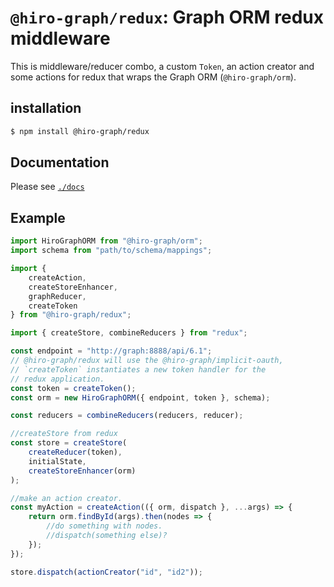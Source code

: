 # `@hiro-graph/redux`: Graph ORM redux middleware

This is middleware/reducer combo, a custom `Token`, an action creator and some actions for redux that wraps the Graph ORM (`@hiro-graph/orm`).

## installation

```bash
$ npm install @hiro-graph/redux
```

## Documentation

Please see [`./docs`](/packages/@hiro-graph/redux/docs/README.md)

## Example

```javascript
import HiroGraphORM from "@hiro-graph/orm";
import schema from "path/to/schema/mappings";

import {
    createAction,
    createStoreEnhancer,
    graphReducer,
    createToken
} from "@hiro-graph/redux";

import { createStore, combineReducers } from "redux";

const endpoint = "http://graph:8888/api/6.1";
// @hiro-graph/redux will use the @hiro-graph/implicit-oauth,
// `createToken` instantiates a new token handler for the
// redux application.
const token = createToken();
const orm = new HiroGraphORM({ endpoint, token }, schema);

const reducers = combineReducers(reducers, reducer);

//createStore from redux
const store = createStore(
    createReducer(token),
    initialState,
    createStoreEnhancer(orm)
);

//make an action creator.
const myAction = createAction(({ orm, dispatch }, ...args) => {
    return orm.findById(args).then(nodes => {
        //do something with nodes.
        //dispatch(something else)?
    });
});

store.dispatch(actionCreator("id", "id2"));
```

